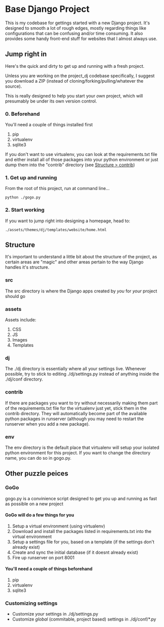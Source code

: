 Base Django Project
================
This is my codebase for gettings started with a new Django project. It's designed to smooth a lot of rough edges, mostly regarding things like configurations that can be confusing and/or time consuming. It also provides some handy front-end stuff for websites that I almost always use.

## Jump right in
Here's the quick and dirty to get up and running with a fresh project. 

Unless you are working on the project_dj codebase specifically, I suggest you download a ZIP (instead of cloning/forking/pulling/whatever the source). 

This is really designed to help you start your *own* project, which will presumably be under its own version control.

### 0. Beforehand
You'll need a couple of things installed first

1. pip
2. virtualenv
3. sqlite3

If you don't want to use virtualenv, you can look at the requirements.txt file and either install all of those packages into your python environment or just dump them into the "contrib" directory (see [Structure > contrib](#contrib))

### 1. Get up and running
From the root of this project, run at command line...

	python ./gogo.py

### 2. Start working
If you want to jump right into designing a homepage, head to:

	./assets/themes/dj/templates/website/home.html

## Structure
It's important to understand a little bit about the structure of the project, as certain areas are "magic" and other areas pertain to the way Django handles it's structure.

### src
The src directory is where the Django apps created by *you* for *your* project should go

### assets
Assets include:

1. CSS
2. JS
3. Images
4. Templates

### dj
The ./dj directory is essentially where all your settings live. Whenever possible, try to stick to editing ./dj/settings.py instead of anything inside the ./dj/conf directory.

### contrib
If there are packages you want to try without necessarily making them part of the requirements.txt file for the virtualenv just yet, stick them in the contrib directory. They will automatically become part of the available python packages in runserver (although you may need to restart the runserver when you add a new package).

### env
The env directory is the default place that virtualenv will setup your isolated python environment for this project. If you want to change the directory name, you can do so in gogo.py.

## Other puzzle peices
### GoGo
gogo.py is a convinience script designed to get you up and running as fast as possible on a new project

#### GoGo will do a few things for you
1. Setup a virtual environment (using virtualenv)
2. Download and install the packages listed in requirements.txt into the virtual environment
3. Setup a settings file for you, based on a template (if the settings don't already exist)
4. Create and sync the initial database (if it doesnt already exist)
5. Fire up runserver on port 8001

#### You'll need a couple of things beforehand
1. pip
2. virtualenv
3. sqlite3

### Customizing settings
- Customize *your* settings in ./dj/settings.py
- Customize *global* (commitable, project based) settings in ./dj/conf/*.py 

